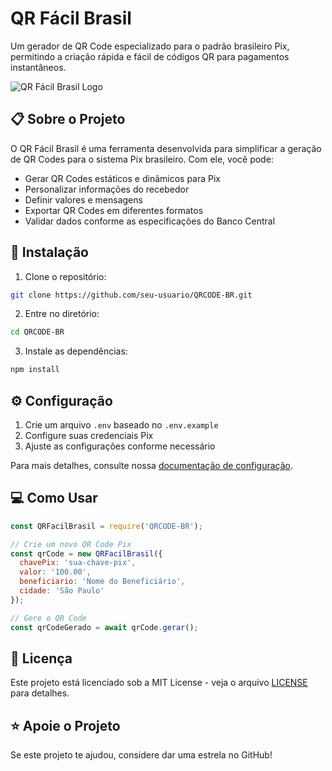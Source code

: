 # QR Fácil Brasil

Um gerador de QR Code especializado para o padrão brasileiro Pix, permitindo a criação rápida e fácil de códigos QR para pagamentos instantâneos.

![QR Fácil Brasil Logo](/QRCODEBR.png)

## 📋 Sobre o Projeto

O QR Fácil Brasil é uma ferramenta desenvolvida para simplificar a geração de QR Codes para o sistema Pix brasileiro. Com ele, você pode:

- Gerar QR Codes estáticos e dinâmicos para Pix
- Personalizar informações do recebedor
- Definir valores e mensagens
- Exportar QR Codes em diferentes formatos
- Validar dados conforme as especificações do Banco Central

## 🚀 Instalação

1. Clone o repositório:
```bash
git clone https://github.com/seu-usuario/QRCODE-BR.git
```

2. Entre no diretório:
```bash
cd QRCODE-BR
```

3. Instale as dependências:
```bash
npm install
```

## ⚙️ Configuração

1. Crie um arquivo `.env` baseado no `.env.example`
2. Configure suas credenciais Pix
3. Ajuste as configurações conforme necessário

Para mais detalhes, consulte nossa [documentação de configuração](docs/configuracao.md).

## 💻 Como Usar

```javascript
const QRFacilBrasil = require('QRCODE-BR');

// Crie um novo QR Code Pix
const qrCode = new QRFacilBrasil({
  chavePix: 'sua-chave-pix',
  valor: '100.00',
  beneficiario: 'Nome do Beneficiário',
  cidade: 'São Paulo'
});

// Gere o QR Code
const qrCodeGerado = await qrCode.gerar();
```

## 📄 Licença

Este projeto está licenciado sob a MIT License - veja o arquivo [LICENSE](LICENSE) para detalhes.


## ⭐ Apoie o Projeto

Se este projeto te ajudou, considere dar uma estrela no GitHub!